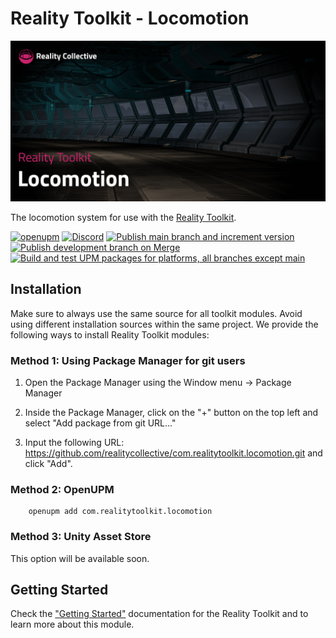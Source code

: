 # Reality Toolkit - Locomotion

![com.realitytoolkit.locomotion](https://github.com/realitycollective/realitycollective.logo/blob/main/RealityToolkit/RepoBanners/com.realitytoolkit.locomotion.png?raw=true)

The locomotion system for use with the [Reality Toolkit](https://www.realitytoolkit.io/).

[![openupm](https://img.shields.io/npm/v/com.realitytoolkit.locomotion?label=openupm&registry_uri=https://package.openupm.com)](https://openupm.com/packages/com.realitytoolkit.locomotion/) [![Discord](https://img.shields.io/discord/597064584980987924.svg?label=&logo=discord&logoColor=ffffff&color=7389D8&labelColor=6A7EC2)](https://discord.gg/hF7TtRCFmB)
[![Publish main branch and increment version](https://github.com/realitycollective/com.realitytoolkit.locomotion/actions/workflows/main-publish.yml/badge.svg)](https://github.com/realitycollective/com.realitytoolkit.locomotion/actions/workflows/main-publish.yml)
[![Publish development branch on Merge](https://github.com/realitycollective/com.realitytoolkit.locomotion/actions/workflows/development-publish.yml/badge.svg)](https://github.com/realitycollective/com.realitytoolkit.locomotion/actions/workflows/development-publish.yml)
[![Build and test UPM packages for platforms, all branches except main](https://github.com/realitycollective/com.realitytoolkit.locomotion/actions/workflows/development-buildandtestupmrelease.yml/badge.svg)](https://github.com/realitycollective/com.realitytoolkit.locomotion/actions/workflows/development-buildandtestupmrelease.yml)

## Installation

Make sure to always use the same source for all toolkit modules. Avoid using different installation sources within the same project. We provide the following ways to install Reality Toolkit modules:

### Method 1: Using Package Manager for git users

1. Open the Package Manager using the Window menu -> Package Manager

2. Inside the Package Manager, click on the "+" button on the top left and select "Add package from git URL..."

3. Input the following URL: https://github.com/realitycollective/com.realitytoolkit.locomotion.git and click "Add".

### Method 2: OpenUPM

```text
    openupm add com.realitytoolkit.locomotion
```

### Method 3: Unity Asset Store

This option will be available soon.

## Getting Started

Check the ["Getting Started"](https://www.realitytoolkit.io/) documentation for the Reality Toolkit and to learn more about this module.